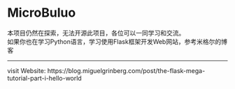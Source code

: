 # MicroBuluo
本项目仍然在探索，无法开源此项目，各位可以一同学习和交流。<br>
如果你也在学习Python语言，学习使用Flask框架开发Web网站，参考米格尔的博客<br>
<hr>
visit Website: https://blog.miguelgrinberg.com/post/the-flask-mega-tutorial-part-i-hello-world
